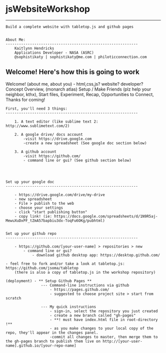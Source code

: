 # jsWebsiteWorkshop
------------------------------------------------------------
	Build a complete website with tabletop.js and github pages


	About Me:
	------------------------------------------------------------
		Kaitlynn Hendricks
		Applications Developer - NASA (ASRC)
		@sophistikaty | sophistikaty@me.com | philoticconnection.com
		


Welcome! Here's how this is going to work
------------------------------------------------------------
Welcome! (about me, about you) - html,css,js? website? developer?
	Concept Overview, (monarch atlas)
		Setup / Make Friends (plz help your neighbor, kthx), 
			Start files,
				Experiment, 
					Recap, 
						Opportunities to Connect, 
							Thanks for coming!

	First, you'll need 3 things:
	------------------------------------------------------------
		
		1. A text editor (like sublime text 2: http://www.sublimetext.com/2)

		2. A google drive/ docs account 
			-visit https://drive.google.com
			-create a new spreadsheet (See google doc section below)

		3. A github account
			-visit https://github.com/
			- command line or gui? (See github section below)

		


	Set up your google doc
	------------------------------------------------------------

		- https://drive.google.com/drive/my-drive
		- new spreadsheet
		- File > publish to the web
		- choose your settings 
		- click "start publishing button"
		- copy link! (ie: https://docs.google.com/spreadsheets/d/1N9R5aj-MewuXuDxPF_tZmA57bapbiu3dx-ToqFu6OKg/pubhtml)


	Set up your github repo
	------------------------------------------------------------

		- https://github.com/[your-user-name] > repositories > new
			- command line or gui?
				- download github desktop app: https://desktop.github.com/

	- feel free to fork and/or take a look at tabletop.js: https://github.com/jsoma/tabletop
		(there is also a copy of tabletop.js in the workshop repository)

	(deployment) - ** Setup Github Pages ** 
					--- Command-line instructions via github
						- https://pages.github.com/ 
						- suggested to choose project site > start from scratch

					--- My quick instructions
						- sign-in, select the repository you just created
						- create a new branch called "gh-pages"
						- **! must have index.html file in root-directory !**
						- as you make changes to your local copy of the repo, they'll appear in the changes panel.
						-commit all changes to master, then merge them to the gh-pages branch to publish them live on http://[your-user-name].github.io/[your-repo-name]
